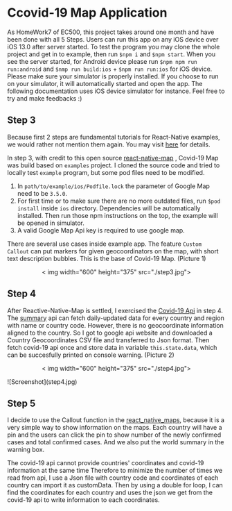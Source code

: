 # Ccovid-19 Map Application

As HomeWork7 of EC500, this project takes around one month and have been done with all 5 Steps. Users can run this app on any iOS device over iOS 13.0 after server started. To test the program you may clone the whole project and get in to example, then run `$npm i` and `$npm start`.  When you see the  server started, for Android device please run `$npm npm run run:android` and `$nmp run build:ios` + `$npm run run:ios` for iOS device. Please make sure your simulator is properly installed. If you choose to run on your simulator, it will automatically started and open the app. The following documentation uses iOS device simulator for instance. Feel free to try and make feedbacks :)
## Step 3
Because first 2 steps are fundamental tutorials for React-Native examples, we would rather not mention them again. You may visit [here](https://reactnative.dev/docs/environment-setup) for details.

In step 3, with credit to this open source [react-native-map](https://github.com/react-native-community/react-native-maps) , Covid-19 Map was build based on `examples` project. I cloned the source code and tried to locally test `example` program, but some pod files need to be modified.

1. In `path/to/example/ios/Podfile.lock` the parameter of Google Map need to be `3.5.0`.
2. For first time or to make sure there are no more outdated files,  run `$pod install` inside `ios` directory. Dependencies will be automatically installed. Then run those npm instructions on the top,  the example will be opened in simulator.
3. A valid Google Map Api key is required to use google map.

There are several use cases inside example app. The feature `Custom Callout` can put markers for given geocoordinators on the map, with short text description bubbles. This is the base of Covid-19 Map. (Picture 1)
<p align="center">
< img width="600" height="375" src="./step3.jpg">
</p >

## Step 4
After Reactive-Native-Map is settled, I exercised the [Covid-19 Api](https://covid19api.com) in step 4. The [summary](https://documenter.getpostman.com/view/10808728/SzS8rjbc?version=latest#00030720-fae3-4c72-8aea-ad01ba17adf8) api can fetch daily-updated data for every country and region with name or country code. However, there is no geocoordinate information aligned to the country. So I got to google api website and downloaded a Country Geocoordinates CSV file and transferred to Json format. Then fetch covid-19 api once and store data in variable `this.state.data`, which can be succesfully printed on console warning. (Picture 2)
<p align="center">
< img width="600" height="375" src="./step4.jpg">
</p >
![Screenshot](step4.jpg)

## Step 5
I decide to use the Callout function in the [react_native_maps](https://github.com/react-native-community/react-native-maps), because it is a very simple way to show information on the maps. Each country will have a pin and the users can click the pin to show number of the newly confirmed cases and total confirmed cases. And we also put the world summary in the warning box.

The covid-19 api cannot provide countries' coordinates and covid-19 information at the same time Therefore to minimize the number of times we read from api, I use a Json file with country code and coordinates of each country can import it as customData. Then by using a double for loop, I can find the coordinates for each country and uses the json we get from the covid-19 api to write information to each coordinates.
